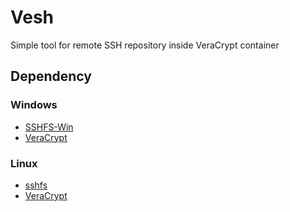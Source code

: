 # Vesh
Simple tool for remote SSH repository inside VeraCrypt container

## Dependency
### Windows
* [SSHFS-Win](https://github.com/winfsp/sshfs-win)
* [VeraCrypt](https://www.veracrypt.fr/en/Home.html)
### Linux
* [sshfs](https://github.com/libfuse/sshfs)
* [VeraCrypt](https://www.veracrypt.fr/en/Home.html)

